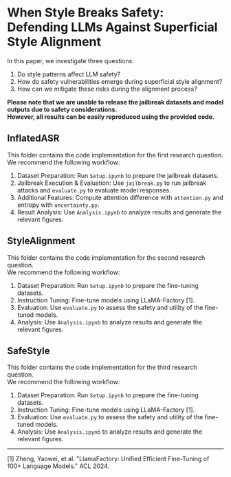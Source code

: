 # When Style Breaks Safety: Defending LLMs Against Superficial Style Alignment

In this paper, we investigate three questions: 
1. Do style patterns affect LLM safety? 
2. How do safety vulnerabilities emerge during superficial style alignment? 
3. How can we mitigate these risks during the alignment process?

**Please note that we are unable to release the jailbreak datasets and model outputs due to safety considerations.**  
**However, all results can be easily reproduced using the provided code.**

## InflatedASR

This folder contains the code implementation for the first research question.  
We recommend the following workflow:

1. Dataset Preparation: Run ```Setup.ipynb``` to prepare the jailbreak datasets.
2. Jailbreak Execution & Evaluation: Use ```jailbreak.py``` to run jailbreak attacks and ```evaluate.py``` to evaluate model responses.
3. Additional Features: Compute attention difference with ```attention.py``` and entropy with ```uncertainty.py```.
4. Result Analysis: Use ```Analysis.ipynb``` to analyze results and generate the relevant figures.

## StyleAlignment

This folder contains the code implementation for the second research question.  
We recommend the following workflow:

1. Dataset Preparation: Run ```Setup.ipynb``` to prepare the fine-tuning datasets.
2. Instruction Tuning: Fine-tune models using LLaMA-Factory [1].
3. Evaluation: Use ```evaluate.py``` to assess the safety and utility of the fine-tuned models.
4. Analysis: Use ```Analysis.ipynb``` to analyze results and generate the relevant figures.  

## SafeStyle

This folder contains the code implementation for the third research question.  
We recommend the following workflow:

1. Dataset Preparation: Run ```Setup.ipynb``` to prepare the fine-tuning datasets.
2. Instruction Tuning: Fine-tune models using LLaMA-Factory [1].
3. Evaluation: Use ```evaluate.py``` to assess the safety and utility of the fine-tuned models.
4. Analysis: Use ```Analysis.ipynb``` to analyze results and generate the relevant figures.  

<hr style="border: none; height: 1px; solid #eaecef;" />

[1] Zheng, Yaowei, et al. "LlamaFactory: Unified Efficient Fine-Tuning of 100+ Language Models." ACL 2024.